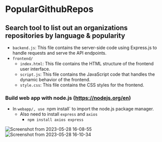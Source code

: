 # PopularGithubRepos
## Search tool to list out an organizations repositories by language & popularity
- `backend.js`: This file contains the server-side code using Express.js to handle requests and serve the API endpoints.
- `frontend/`
  - `index.html`: This file contains the HTML structure of the frontend user interface.
  - `script.js`: This file contains the JavaScript code that handles the dynamic behavior of the frontend.
  - `style.css`: This file contains the CSS styles for the frontend.

### Build web app with node.js (https://nodejs.org/en)
- In `webapp/, use `npm install` to import the node.js package manager.
  - Also need to install `express` and `axios`
    - `npm install axios express` 

![Screenshot from 2023-05-28 16-08-55](https://github.com/danielostrow/PopularGithubRepos/assets/101360318/10c8718d-907e-4ec6-9bec-401aff893bbe)
![Screenshot from 2023-05-28 16-10-34](https://github.com/danielostrow/PopularGithubRepos/assets/101360318/35d85991-aba4-4115-bdf8-9b1363e64324)
